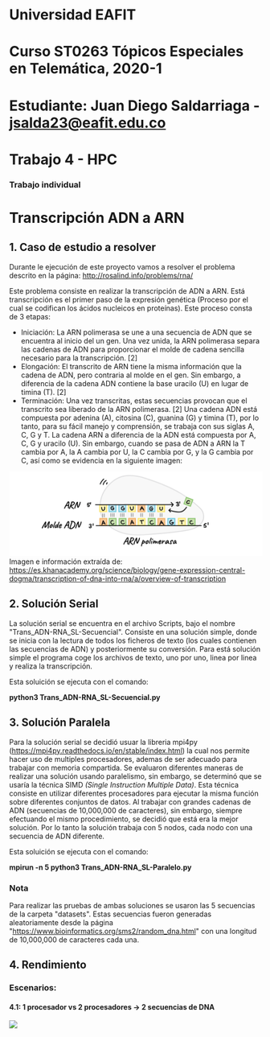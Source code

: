 # Universidad EAFIT
# Curso ST0263 Tópicos Especiales en Telemática, 2020-1
# Estudiante: Juan Diego Saldarriaga - jsalda23@eafit.edu.co
# Trabajo 4 - HPC
### Trabajo individual

# Transcripción ADN a ARN
## 1. Caso de estudio a resolver

Durante le ejecución de este proyecto vamos a resolver el problema descrito en la página: http://rosalind.info/problems/rna/

Este problema consiste en realizar la transcripción de ADN a ARN. Está transcripción es el primer paso de la expresión genética (Proceso por el cual se codifican los ácidos nucleicos en proteínas). Este proceso consta de 3 etapas:
* Iniciación: La ARN polimerasa se une a una secuencia de ADN que se encuentra al inicio del un gen. Una vez unida, la ARN polimerasa separa las cadenas de ADN para proporcionar el molde de cadena sencilla necesario para la transcripción. [2]
* Elongación: El transcrito de ARN tiene la misma información que la cadena de ADN, pero contraria al molde en el gen. Sin embargo, a diferencia de la cadena ADN contiene la base uracilo (U) en lugar de timina (T). [2]
* Terminación: Una vez transcritas, estas secuencias provocan que el transcrito sea liberado de la ARN polimerasa. [2]
Una cadena ADN está compuesta por adenina (A), citosina (C), guanina (G) y timina (T), por lo tanto, para su fácil manejo y comprensión, se trabaja con sus siglas A, C, G y T. La cadena ARN a diferencia de la ADN está compuesta por A, C, G y uracilo (U). Sin embargo, cuando se pasa de ADN a ARN la T cambia por A, la A cambia por U, la C cambia por G, y la G cambia por C, así como se evidencia en la siguiente imagen:

![](Imagenes/ARNpolimerasa.png)
<h20> Imagen e información extraída de: https://es.khanacademy.org/science/biology/gene-expression-central-dogma/transcription-of-dna-into-rna/a/overview-of-transcription </h20>

## 2. Solución Serial
La solución serial se encuentra en el archivo Scripts, bajo el nombre "Trans_ADN-RNA_SL-Secuencial". Consiste en una solución simple, donde se inicia con la lectura de todos los ficheros de texto (los cuales contienen las secuencias de ADN) y posteriormente su conversión. Para está solución simple el programa coge los archivos de texto, uno por uno, linea por linea y realiza la transcripción.

Esta soluición se ejecuta con el comando:

__python3 Trans_ADN-RNA_SL-Secuencial.py__

## 3. Solución Paralela
Para la solución serial se decidió usuar la libreria mpi4py (https://mpi4py.readthedocs.io/en/stable/index.html) la cual nos permite hacer uso de multiples procesadores, ademas de ser adecuado para trabajar con memoria compartida.
Se evaluaron diferentes maneras de realizar una solución usando paralelismo, sin embargo, se determinó que se usaría la técnica SIMD _(Single Instruction Multiple Data)_. Esta técnica consiste en utilizar diferentes procesadores para ejecutar la misma función sobre diferentes conjuntos de datos. Al trabajar con grandes cadenas de ADN (secuencias de 10,000,000 de caracteres), sin embargo, siempre efectuando el mismo procedimiento, se decidió que está era la mejor solución. Por lo tanto la solución trabaja con 5 nodos, cada nodo con una secuencia de ADN diferente.

Esta soluición se ejecuta con el comando:

__mpirun -n 5 python3 Trans_ADN-RNA_SL-Paralelo.py__

### Nota
Para realizar las pruebas de ambas soluciones se usaron las 5 secuencias de la carpeta "datasets". Estas secuencias fueron generadas aleatoriamente desde la página "https://www.bioinformatics.org/sms2/random_dna.html" con una longitud de 10,000,000 de caracteres cada una.

## 4. Rendimiento
### Escenarios:

#### 4.1: 1 procesador vs 2 procesadores -> 2 secuencias de DNA
![](2%20archivos%20-%201pVs2p.PNG)

